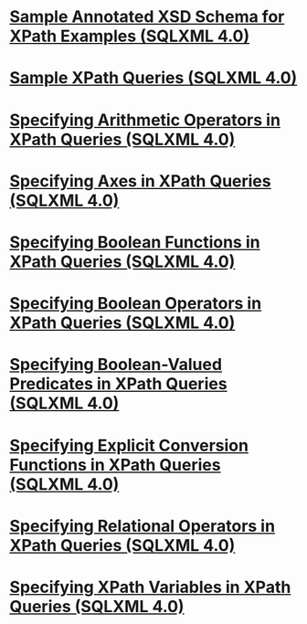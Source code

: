 # [Sample Annotated XSD Schema for XPath Examples (SQLXML 4.0)](sample-annotated-xsd-schema-for-xpath-examples-sqlxml-4-0.md)
# [Sample XPath Queries (SQLXML 4.0)](sample-xpath-queries-sqlxml-4-0.md)
# [Specifying Arithmetic Operators in XPath Queries (SQLXML 4.0)](specifying-arithmetic-operators-in-xpath-queries-sqlxml-4-0.md)
# [Specifying Axes in XPath Queries (SQLXML 4.0)](specifying-axes-in-xpath-queries-sqlxml-4-0.md)
# [Specifying Boolean Functions in XPath Queries (SQLXML 4.0)](specifying-boolean-functions-in-xpath-queries-sqlxml-4-0.md)
# [Specifying Boolean Operators in XPath Queries (SQLXML 4.0)](specifying-boolean-operators-in-xpath-queries-sqlxml-4-0.md)
# [Specifying Boolean-Valued Predicates in XPath Queries (SQLXML 4.0)](specifying-boolean-valued-predicates-in-xpath-queries-sqlxml-4-0.md)
# [Specifying Explicit Conversion Functions in XPath Queries (SQLXML 4.0)](specifying-explicit-conversion-functions-in-xpath-queries-sqlxml-4-0.md)
# [Specifying Relational Operators in XPath Queries (SQLXML 4.0)](specifying-relational-operators-in-xpath-queries-sqlxml-4-0.md)
# [Specifying XPath Variables in XPath Queries (SQLXML 4.0)](specifying-xpath-variables-in-xpath-queries-sqlxml-4-0.md)
